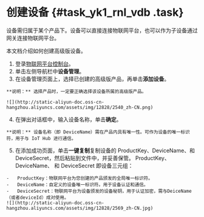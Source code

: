# 创建设备 {#task_yk1_rnl_vdb .task}

设备需归属于某个产品下。设备可以直接连接物联网平台，也可以作为子设备通过网关连接物联网平台。

本文档介绍如何创建高级版设备。

1.   登录[物联网平台控制台](http://iot.console.aliyun.com/)。 
2.   单击左侧导航栏中**设备管理**。 
3.   在设备管理页面上，选择已创建的高级版产品，再单击**添加设备**。 

    **说明：** 选择产品时，一定要正确选择该设备所属的高级版产品。

    ![](http://static-aliyun-doc.oss-cn-hangzhou.aliyuncs.com/assets/img/12828/2540_zh-CN.png)

4.   在弹出对话框中，输入设备名称，单击**确定**。 

    **说明：** 设备名称（即 DeviceName）需在产品内具有唯一性。可作为设备的唯一标识符，用于与 IoT Hub 进行通信。

5.   在添加成功页面，单击**一键复制**复制设备的 ProductKey、DeviceName、和 DeviceSecret，然后粘贴到文件中，并妥善保管。 ProductKey、DeviceName、 和 DeviceSecret 即设备三元组：

    -   ProductKey：物联网平台为您创建的产品颁发的全局唯一标识符。
    -   DeviceName：自定义的设备唯一标识符。用于设备认证和通信。
    -   DeviceSecret：物联网平台为设备颁发的设备秘钥，用于认证加密，需与DeiceName（或者deviceId）成对使用。
    ![](http://static-aliyun-doc.oss-cn-hangzhou.aliyuncs.com/assets/img/12828/2569_zh-CN.jpg)


